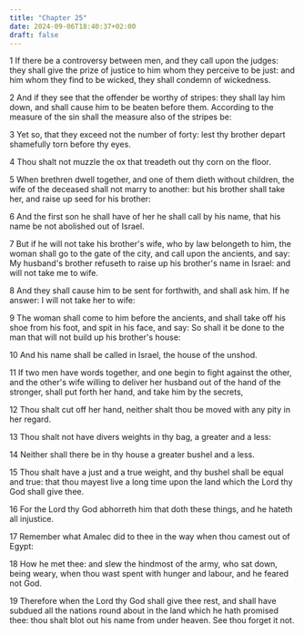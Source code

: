 ```yaml
---
title: "Chapter 25"
date: 2024-09-06T18:40:37+02:00
draft: false
---
```




1 If there be a controversy between men, and they call upon the judges: they shall give the prize of justice to him whom they perceive to be just: and him whom they find to be wicked, they shall condemn of wickedness.

2 And if they see that the offender be worthy of stripes: they shall lay him down, and shall cause him to be beaten before them. According to the measure of the sin shall the measure also of the stripes be:

3 Yet so, that they exceed not the number of forty: lest thy brother depart shamefully torn before thy eyes.

4 Thou shalt not muzzle the ox that treadeth out thy corn on the floor.

5 When brethren dwell together, and one of them dieth without children, the wife of the deceased shall not marry to another: but his brother shall take her, and raise up seed for his brother:

6 And the first son he shall have of her he shall call by his name, that his name be not abolished out of Israel.

7 But if he will not take his brother's wife, who by law belongeth to him, the woman shall go to the gate of the city, and call upon the ancients, and say: My husband's brother refuseth to raise up his brother's name in Israel: and will not take me to wife.

8 And they shall cause him to be sent for forthwith, and shall ask him. If he answer: I will not take her to wife:

9 The woman shall come to him before the ancients, and shall take off his shoe from his foot, and spit in his face, and say: So shall it be done to the man that will not build up his brother's house:

10 And his name shall be called in Israel, the house of the unshod.

11 If two men have words together, and one begin to fight against the other, and the other's wife willing to deliver her husband out of the hand of the stronger, shall put forth her hand, and take him by the secrets,

12 Thou shalt cut off her hand, neither shalt thou be moved with any pity in her regard.

13 Thou shalt not have divers weights in thy bag, a greater and a less:

14 Neither shall there be in thy house a greater bushel and a less.

15 Thou shalt have a just and a true weight, and thy bushel shall be equal and true: that thou mayest live a long time upon the land which the Lord thy God shall give thee.

16 For the Lord thy God abhorreth him that doth these things, and he hateth all injustice.

17 Remember what Amalec did to thee in the way when thou camest out of Egypt:

18 How he met thee: and slew the hindmost of the army, who sat down, being weary, when thou wast spent with hunger and labour, and he feared not God.

19 Therefore when the Lord thy God shall give thee rest, and shall have subdued all the nations round about in the land which he hath promised thee: thou shalt blot out his name from under heaven. See thou forget it not.

